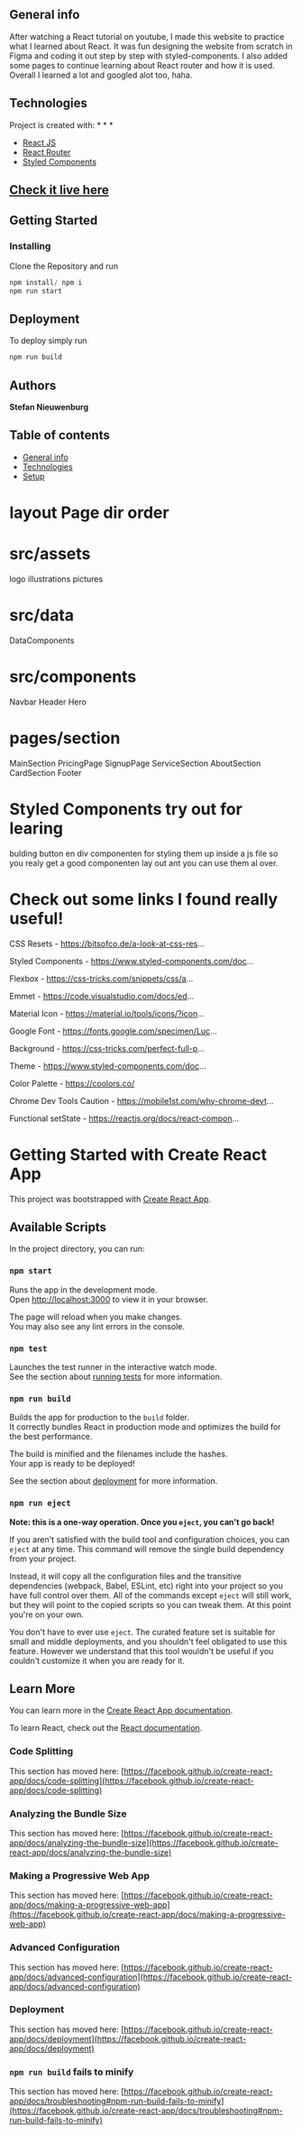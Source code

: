 ## General info

After watching a React tutorial on youtube, I made this website to practice what I learned about React. It was fun designing the website from scratch in Figma and coding it out step by step with styled-components. I also added some pages to continue learning about React router and how it is used. Overall I learned a lot and googled alot too, haha.



## Technologies
Project is created with:
* 
* 
* 

- [React JS](https://reactjs.org/)
- [React Router](https://github.com/ReactTraining/react-router)
- [Styled Components](https://www.styled-components.com)


## [Check it live here](https://****/)



## Getting Started

### Installing

Clone the Repository and run

```js
npm install/ npm i
npm run start
```

## Deployment

To deploy simply run

```js
npm run build
```


## Authors

**Stefan Nieuwenburg** 

## Table of contents
* [General info](#general-info)
* [Technologies](#technologies)
* [Setup](#setup)


# layout Page dir order

# src/assets
logo
illustrations
pictures

# src/data
DataComponents

# src/components
Navbar
Header
Hero

# pages/section
MainSection
PricingPage
SignupPage
ServiceSection
AboutSection
CardSection
Footer

# Styled Components try out for learing
bulding button en div componenten for styling them up inside a js file
so you realy get a good componenten lay out ant you can use them al over.

# Check out some links I found really useful!
CSS Resets - https://bitsofco.de/a-look-at-css-res...

Styled Components - https://www.styled-components.com/doc...

Flexbox - https://css-tricks.com/snippets/css/a...

Emmet - https://code.visualstudio.com/docs/ed...

Material Icon - https://material.io/tools/icons/?icon...

Google Font - https://fonts.google.com/specimen/Luc...

Background - https://css-tricks.com/perfect-full-p...

Theme - https://www.styled-components.com/doc...

Color Palette - https://coolors.co/

Chrome Dev Tools Caution - https://mobile1st.com/why-chrome-devt...

Functional setState - https://reactjs.org/docs/react-compon...

# Getting Started with Create React App

This project was bootstrapped with [Create React App](https://github.com/facebook/create-react-app).

## Available Scripts

In the project directory, you can run:

### `npm start`

Runs the app in the development mode.\
Open [http://localhost:3000](http://localhost:3000) to view it in your browser.

The page will reload when you make changes.\
You may also see any lint errors in the console.

### `npm test`

Launches the test runner in the interactive watch mode.\
See the section about [running tests](https://facebook.github.io/create-react-app/docs/running-tests) for more information.

### `npm run build`

Builds the app for production to the `build` folder.\
It correctly bundles React in production mode and optimizes the build for the best performance.

The build is minified and the filenames include the hashes.\
Your app is ready to be deployed!

See the section about [deployment](https://facebook.github.io/create-react-app/docs/deployment) for more information.

### `npm run eject`

**Note: this is a one-way operation. Once you `eject`, you can't go back!**

If you aren't satisfied with the build tool and configuration choices, you can `eject` at any time. This command will remove the single build dependency from your project.

Instead, it will copy all the configuration files and the transitive dependencies (webpack, Babel, ESLint, etc) right into your project so you have full control over them. All of the commands except `eject` will still work, but they will point to the copied scripts so you can tweak them. At this point you're on your own.

You don't have to ever use `eject`. The curated feature set is suitable for small and middle deployments, and you shouldn't feel obligated to use this feature. However we understand that this tool wouldn't be useful if you couldn't customize it when you are ready for it.

## Learn More

You can learn more in the [Create React App documentation](https://facebook.github.io/create-react-app/docs/getting-started).

To learn React, check out the [React documentation](https://reactjs.org/).

### Code Splitting

This section has moved here: [https://facebook.github.io/create-react-app/docs/code-splitting](https://facebook.github.io/create-react-app/docs/code-splitting)

### Analyzing the Bundle Size

This section has moved here: [https://facebook.github.io/create-react-app/docs/analyzing-the-bundle-size](https://facebook.github.io/create-react-app/docs/analyzing-the-bundle-size)

### Making a Progressive Web App

This section has moved here: [https://facebook.github.io/create-react-app/docs/making-a-progressive-web-app](https://facebook.github.io/create-react-app/docs/making-a-progressive-web-app)

### Advanced Configuration

This section has moved here: [https://facebook.github.io/create-react-app/docs/advanced-configuration](https://facebook.github.io/create-react-app/docs/advanced-configuration)

### Deployment

This section has moved here: [https://facebook.github.io/create-react-app/docs/deployment](https://facebook.github.io/create-react-app/docs/deployment)

### `npm run build` fails to minify

This section has moved here: [https://facebook.github.io/create-react-app/docs/troubleshooting#npm-run-build-fails-to-minify](https://facebook.github.io/create-react-app/docs/troubleshooting#npm-run-build-fails-to-minify)
